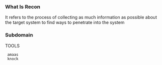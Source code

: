 ### What Is Recon

 It refers to the process of collecting as much information as possible about the target system to find ways to penetrate into the system

### Subdomain 

   TOOLS
   
     amaas
     knock
   
